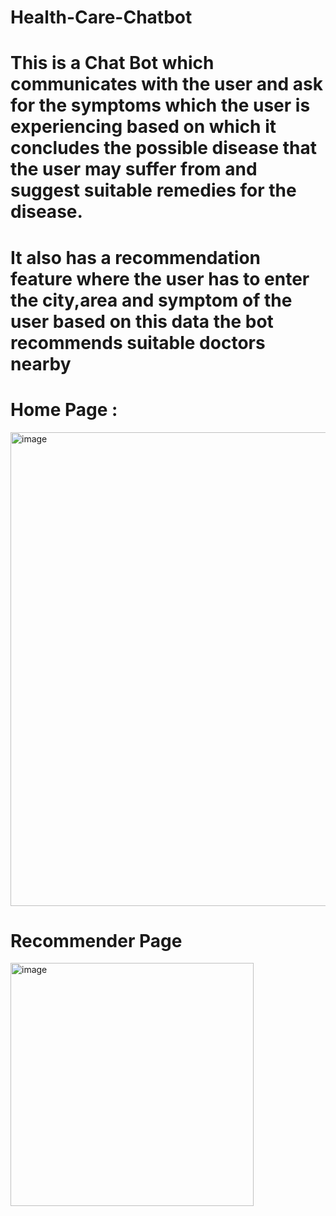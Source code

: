 # Health-Care-Chatbot
# This is a Chat Bot which communicates with the user and ask for the symptoms which the user is experiencing based on which it concludes the possible disease that the user may suffer from and suggest suitable remedies for the disease.
# It also has a recommendation feature where the user has to enter the city,area and symptom of the user based on this data the bot recommends suitable doctors nearby

# Home Page :
<img width="758" alt="image" src="https://user-images.githubusercontent.com/89264741/175758429-c567db63-995b-4814-ac5e-f5db116c199b.png">

# Recommender Page
<img width="389" alt="image" src="https://user-images.githubusercontent.com/89264741/175758580-c104a9e6-c153-46da-957a-de1a6a9e785d.png">



